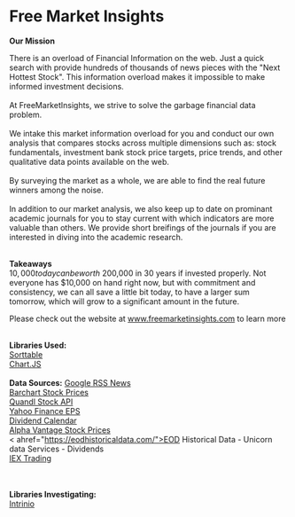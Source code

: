 # Free Market Insights

<b>Our Mission</b><br>

There is an overload of Financial Information on the web. Just a quick search with provide hundreds of thousands of news pieces with the "Next Hottest Stock". This information overload makes it impossible to make informed investment decisions.
<br>
<br>
At FreeMarketInsights, we strive to solve the garbage financial data problem.
<br>
<br>
We intake this market information overload for you and conduct our own analysis that compares stocks across multiple dimensions such as: stock fundamentals, investment bank stock price targets, price trends, and other qualitative data points available on the web.
<br>
<br>
By surveying the market as a whole, we are able to find the real future winners among the noise.
<br>
<br>
In addition to our market analysis, we also keep up to date on prominant academic journals for you to stay current with which indicators are more valuable than others. We provide short breifings of the journals if you are interested in diving into the academic research.
<br>
<br>

<b>Takeaways</b><br>
$10,000 today can be worth ~$200,000 in 30 years if invested properly. Not everyone has $10,000 on hand right now, but with commitment and consistency, we can all save a little bit today, to have a larger sum tomorrow, which will grow to a significant amount in the future.

Please check out the website at <a href="www.freemarketinsights.com">www.freemarketinsights.com</a> to learn more<br><br>

<b>Libraries Used:</b><br>
<a href="https://www.kryogenix.org/code/browser/sorttable/#ajaxtables">Sorttable</a><br>
<a href="https://www.chartjs.org/">Chart.JS</a><br>
<br>
<b>Data Sources:</b>
<a href="https://news.google.com/news/rss/search/">Google RSS News</a><br>
<a href="https://www.barchart.com"> Barchart Stock Prices</a><br>
<a href="https://quandl.com"> Quandl Stock API</a><br>
<a href="http://finance.yahoo.com/quote/"> Yahoo Finance EPS</a><br>
<a href="https://www.dividendchannel.com/ex-dividend-calendar/"> Dividend Calendar</a><br>
<a href="https://www.alphavantage.co/">Alpha Vantage Stock Prices</a><br>
< ahref="https://eodhistoricaldata.com/">EOD Historical Data - Unicorn data Services - Dividends</a><br>
<a href="https://iextrading.com/"> IEX Trading</a><br>
<br>
<br>


<b>Libraries Investigating:</b><br>
<a href="https://product.intrinio.com/financial-data/us-fundamentals-financials-metrics-ratios"> Intrinio</a>
